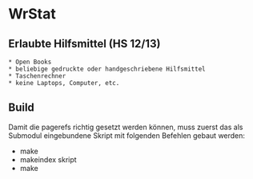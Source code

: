 WrStat
======


Erlaubte Hilfsmittel (HS 12/13)
-------------------------------

	* Open Books
	* beliebige gedruckte oder handgeschriebene Hilfsmittel
	* Taschenrechner
	* keine Laptops, Computer, etc.

Build
-------
Damit die pagerefs richtig gesetzt werden können, muss zuerst das als Submodul eingebundene Skript mit folgenden Befehlen gebaut werden:

* make
* makeindex skript
* make